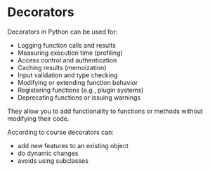 # Decorators

Decorators in Python can be used for:

- Logging function calls and results
- Measuring execution time (profiling)
- Access control and authentication
- Caching results (memoization)
- Input validation and type checking
- Modifying or extending function behavior
- Registering functions (e.g., plugin systems)
- Deprecating functions or issuing warnings

They allow you to add functionality to functions or methods without modifying their code.


According to course decorators can:
- add new features to an existing object
- do dynamic changes
- avoids using subclasses